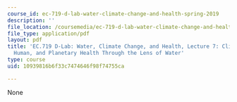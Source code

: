 ```yaml
---
course_id: ec-719-d-lab-water-climate-change-and-health-spring-2019
description: ''
file_location: /coursemedia/ec-719-d-lab-water-climate-change-and-health-spring-2019/10939816b6f33c7474646f98f74755ca_MITEC_719S19_lec7.pdf
file_type: application/pdf
layout: pdf
title: 'EC.719 D-Lab: Water, Climate Change, and Health, Lecture 7: Climate Change,
  Human, and Planetary Health Through the Lens of Water'
type: course
uid: 10939816b6f33c7474646f98f74755ca

---
```

None